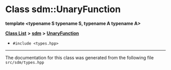 
<NavBar active_item_id="2"/>

# Class sdm::UnaryFunction

**template &lt;typename S typename S, typename A typename A&gt;**


[**Class List**](annotated.md) **>** [**sdm**](namespacesdm.md) **>** [**UnaryFunction**](classsdm_1_1UnaryFunction.md)





* `#include <types.hpp>`
























------------------------------
The documentation for this class was generated from the following file `src/sdm/types.hpp`
